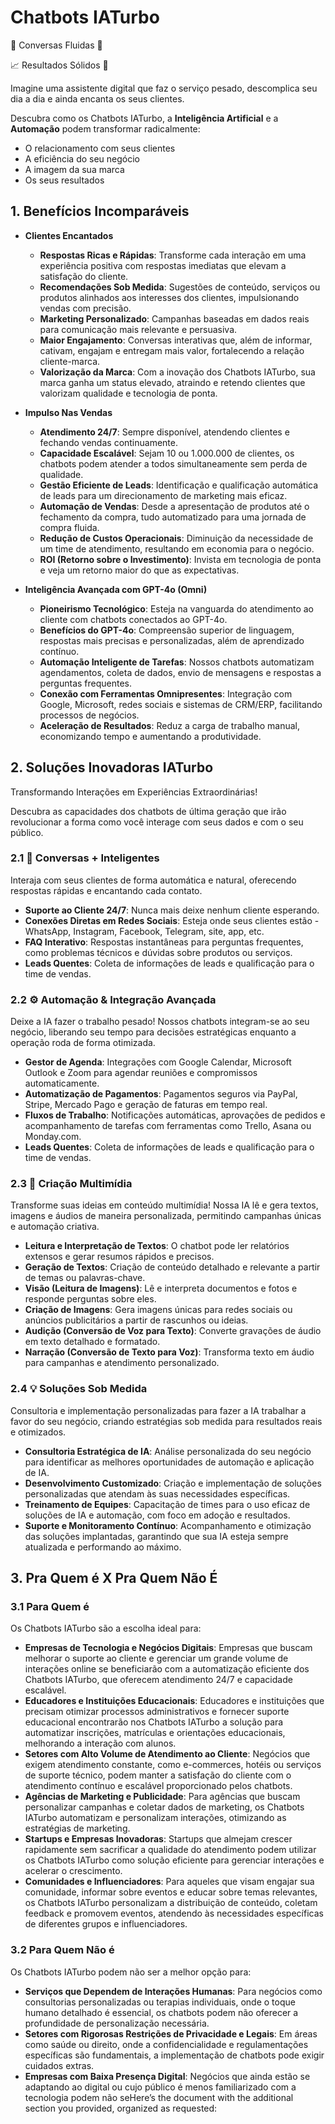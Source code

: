 # Chatbots IATurbo

💬 Conversas Fluidas 🌊

📈 Resultados Sólidos 💎

Imagine uma assistente digital que faz o serviço pesado, descomplica seu dia a dia e ainda encanta os seus clientes.

Descubra como os Chatbots IATurbo, a **Inteligência Artificial** e a **Automação** podem transformar radicalmente:
  
- O relacionamento com seus clientes
- A eficiência do seu negócio
- A imagem da sua marca
- Os seus resultados

## 1. Benefícios Incomparáveis

- **Clientes Encantados**
  - **Respostas Ricas e Rápidas**: Transforme cada interação em uma experiência positiva com respostas imediatas que elevam a satisfação do cliente.
  - **Recomendações Sob Medida**: Sugestões de conteúdo, serviços ou produtos alinhados aos interesses dos clientes, impulsionando vendas com precisão.
  - **Marketing Personalizado**: Campanhas baseadas em dados reais para comunicação mais relevante e persuasiva.
  - **Maior Engajamento**: Conversas interativas que, além de informar, cativam, engajam e entregam mais valor, fortalecendo a relação cliente-marca.
  - **Valorização da Marca**: Com a inovação dos Chatbots IATurbo, sua marca ganha um status elevado, atraindo e retendo clientes que valorizam qualidade e tecnologia de ponta.

- **Impulso Nas Vendas**
  - **Atendimento 24/7**: Sempre disponível, atendendo clientes e fechando vendas continuamente.
  - **Capacidade Escalável**: Sejam 10 ou 1.000.000 de clientes, os chatbots podem atender a todos simultaneamente sem perda de qualidade.
  - **Gestão Eficiente de Leads**: Identificação e qualificação automática de leads para um direcionamento de marketing mais eficaz.
  - **Automação de Vendas**: Desde a apresentação de produtos até o fechamento da compra, tudo automatizado para uma jornada de compra fluida.
  - **Redução de Custos Operacionais**: Diminuição da necessidade de um time de atendimento, resultando em economia para o negócio.
  - **ROI (Retorno sobre o Investimento)**: Invista em tecnologia de ponta e veja um retorno maior do que as expectativas.

- **Inteligência Avançada com GPT-4o (Omni)**
  - **Pioneirismo Tecnológico**: Esteja na vanguarda do atendimento ao cliente com chatbots conectados ao GPT-4o.
  - **Benefícios do GPT-4o**: Compreensão superior de linguagem, respostas mais precisas e personalizadas, além de aprendizado contínuo.
  - **Automação Inteligente de Tarefas**: Nossos chatbots automatizam agendamentos, coleta de dados, envio de mensagens e respostas a perguntas frequentes.
  - **Conexão com Ferramentas Omnipresentes**: Integração com Google, Microsoft, redes sociais e sistemas de CRM/ERP, facilitando processos de negócios.
  - **Aceleração de Resultados**: Reduz a carga de trabalho manual, economizando tempo e aumentando a produtividade.

## 2. Soluções Inovadoras IATurbo

Transformando Interações em Experiências Extraordinárias!

Descubra as capacidades dos chatbots de última geração que irão revolucionar a forma como você interage com seus dados e com o seu público.

### 2.1 💬 Conversas + Inteligentes

Interaja com seus clientes de forma automática e natural, oferecendo respostas rápidas e encantando cada contato.

- **Suporte ao Cliente 24/7**: Nunca mais deixe nenhum cliente esperando.
- **Conexões Diretas em Redes Sociais**: Esteja onde seus clientes estão - WhatsApp, Instagram, Facebook, Telegram, site, app, etc.
- **FAQ Interativo**: Respostas instantâneas para perguntas frequentes, como problemas técnicos e dúvidas sobre produtos ou serviços.
- **Leads Quentes**: Coleta de informações de leads e qualificação para o time de vendas.

### 2.2 ⚙️ Automação & Integração Avançada

Deixe a IA fazer o trabalho pesado! Nossos chatbots integram-se ao seu negócio, liberando seu tempo para decisões estratégicas enquanto a operação roda de forma otimizada.

- **Gestor de Agenda**: Integrações com Google Calendar, Microsoft Outlook e Zoom para agendar reuniões e compromissos automaticamente.
- **Automatização de Pagamentos**: Pagamentos seguros via PayPal, Stripe, Mercado Pago e geração de faturas em tempo real.
- **Fluxos de Trabalho**: Notificações automáticas, aprovações de pedidos e acompanhamento de tarefas com ferramentas como Trello, Asana ou Monday.com.
- **Leads Quentes**: Coleta de informações de leads e qualificação para o time de vendas.

### 2.3 🎨 Criação Multimídia

Transforme suas ideias em conteúdo multimídia! Nossa IA lê e gera textos, imagens e áudios de maneira personalizada, permitindo campanhas únicas e automação criativa.

- **Leitura e Interpretação de Textos**: O chatbot pode ler relatórios extensos e gerar resumos rápidos e precisos.
- **Geração de Textos**: Criação de conteúdo detalhado e relevante a partir de temas ou palavras-chave.
- **Visão (Leitura de Imagens)**: Lê e interpreta documentos e fotos e responde perguntas sobre eles.
- **Criação de Imagens**: Gera imagens únicas para redes sociais ou anúncios publicitários a partir de rascunhos ou ideias.
- **Audição (Conversão de Voz para Texto)**: Converte gravações de áudio em texto detalhado e formatado.
- **Narração (Conversão de Texto para Voz)**: Transforma texto em áudio para campanhas e atendimento personalizado.

### 2.4 💡 Soluções Sob Medida

Consultoria e implementação personalizadas para fazer a IA trabalhar a favor do seu negócio, criando estratégias sob medida para resultados reais e otimizados.

- **Consultoria Estratégica de IA**: Análise personalizada do seu negócio para identificar as melhores oportunidades de automação e aplicação de IA.
- **Desenvolvimento Customizado**: Criação e implementação de soluções personalizadas que atendam às suas necessidades específicas.
- **Treinamento de Equipes**: Capacitação de times para o uso eficaz de soluções de IA e automação, com foco em adoção e resultados.
- **Suporte e Monitoramento Contínuo**: Acompanhamento e otimização das soluções implantadas, garantindo que sua IA esteja sempre atualizada e performando ao máximo.

## 3. Pra Quem é X Pra Quem Não É

### 3.1 Para Quem é

Os Chatbots IATurbo são a escolha ideal para:

- **Empresas de Tecnologia e Negócios Digitais**: Empresas que buscam melhorar o suporte ao cliente e gerenciar um grande volume de interações online se beneficiarão com a automatização eficiente dos Chatbots IATurbo, que oferecem atendimento 24/7 e capacidade escalável.
- **Educadores e Instituições Educacionais**: Educadores e instituições que precisam otimizar processos administrativos e fornecer suporte educacional encontrarão nos Chatbots IATurbo a solução para automatizar inscrições, matrículas e orientações educacionais, melhorando a interação com alunos.
- **Setores com Alto Volume de Atendimento ao Cliente**: Negócios que exigem atendimento constante, como e-commerces, hotéis ou serviços de suporte técnico, podem manter a satisfação do cliente com o atendimento contínuo e escalável proporcionado pelos chatbots.
- **Agências de Marketing e Publicidade**: Para agências que buscam personalizar campanhas e coletar dados de marketing, os Chatbots IATurbo automatizam e personalizam interações, otimizando as estratégias de marketing.
- **Startups e Empresas Inovadoras**: Startups que almejam crescer rapidamente sem sacrificar a qualidade do atendimento podem utilizar os Chatbots IATurbo como solução eficiente para gerenciar interações e acelerar o crescimento.
- **Comunidades e Influenciadores**: Para aqueles que visam engajar sua comunidade, informar sobre eventos e educar sobre temas relevantes, os Chatbots IATurbo personalizam a distribuição de conteúdo, coletam feedback e promovem eventos, atendendo às necessidades específicas de diferentes grupos e influenciadores.

### 3.2 Para Quem Não é

Os Chatbots IATurbo podem não ser a melhor opção para:

- **Serviços que Dependem de Interações Humanas**: Para negócios como consultorias personalizadas ou terapias individuais, onde o toque humano detalhado é essencial, os chatbots podem não oferecer a profundidade de personalização necessária.
- **Setores com Rigorosas Restrições de Privacidade e Legais**: Em áreas como saúde ou direito, onde a confidencialidade e regulamentações específicas são fundamentais, a implementação de chatbots pode exigir cuidados extras.
- **Empresas com Baixa Presença Digital**: Negócios que ainda estão se adaptando ao digital ou cujo público é menos familiarizado com a tecnologia podem não seHere’s the document with the additional section you provided, organized as requested: